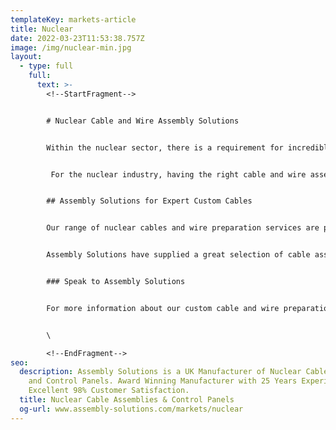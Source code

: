 ```yaml
---
templateKey: markets-article
title: Nuclear
date: 2022-03-23T11:53:38.757Z
image: /img/nuclear-min.jpg
layout:
  - type: full
    full:
      text: >-
        <!--StartFragment-->


        # Nuclear Cable and Wire Assembly Solutions 


        Within the nuclear sector, there is a requirement for incredibly safe and reliable electrical technologies and components to ensure nuclear works can be carried out safely and securely. Every component within a utility nuclear station needs to work consistently and efficiently in order to maintain the safe power generation and distribution of energy. 


         For the nuclear industry, having the right cable and wire assembly product is key to safe and successful power generation. At Assembly Solutions, our custom cable and wire services offer excellent adaptability and flexibility for whatever type of nuclear application is required. Our wires and cables can be specially designed to include heat resistant coatings or superstrong and durable wires and cables to suit the specifications and requirements of nuclear power plants or power generation. 


        ## Assembly Solutions for Expert Custom Cables 


        Our range of nuclear cables and wire preparation services are produced and manufactured within our UK based premises by our expert team of specialists. The cables and wire products we produce are guaranteed to meet the highest quality and safety standards as all of our cable assemblies and wire harnesses are thoroughly checked before they are dispatched. 


        Assembly Solutions have supplied a great selection of cable assemblies for different areas within the nuclear sector and have gathered decades of industry experience. We understand the specific safety requirements that are needed from electrical components within nuclear power generation and management. Our services and cable products are priced at competitive rates and we offer a fast and flexible turnaround times so that you can complete your project and maintenance more quickly and cost effectively. 


        ### Speak to Assembly Solutions 


        For more information about our custom cable and wire preparation services, speak to a member of our team today. Our experts will be happy to discuss your specific cable assembly needs for nuclear applications and to provide you with a personalised quote. Contact our team at Assembly Solutions now.


        \

        <!--EndFragment-->
seo:
  description: Assembly Solutions is a UK Manufacturer of Nuclear Cable Assemblies
    and Control Panels. Award Winning Manufacturer with 25 Years Experience and
    Excellent 98% Customer Satisfaction.
  title: Nuclear Cable Assemblies & Control Panels
  og-url: www.assembly-solutions.com/markets/nuclear
---
```

